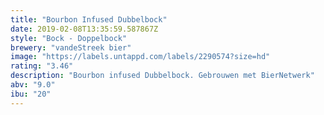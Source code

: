 ```yaml
---
title: "Bourbon Infused Dubbelbock"
date: 2019-02-08T13:35:59.587867Z
style: "Bock - Doppelbock"
brewery: "vandeStreek bier"
image: "https://labels.untappd.com/labels/2290574?size=hd"
rating: "3.46"
description: "Bourbon infused Dubbelbock. Gebrouwen met BierNetwerk"
abv: "9.0"
ibu: "20"
---
```

